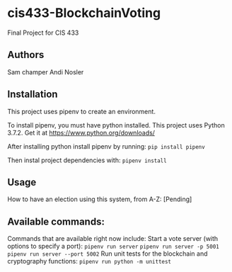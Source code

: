 # cis433-BlockchainVoting
Final Project for CIS 433

## Authors

Sam champer
Andi Nosler

## Installation

This project uses pipenv to create an environment.

To install pipenv, you must have python installed. This project uses Python 3.7.2.
Get it at https://www.python.org/downloads/

After installing python install pipenv by running:
```pip install pipenv```

Then instal project dependencies with:
```pipenv install```

## Usage
How to have an election using this system, from A-Z:
[Pending]

## Available commands:

Commands that are available right now include:
Start a vote server (with options to specify a port):
```pipenv run server```
```pipenv run server -p 5001```
```pipenv run server --port 5002```
Run unit tests for the blockchain and cryptography functions:
```pipenv run python -m unittest```
